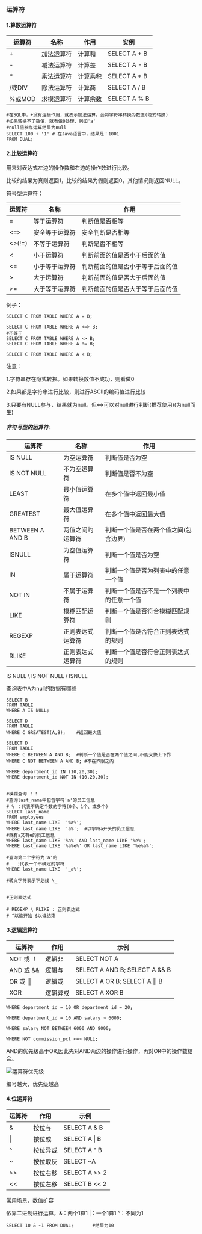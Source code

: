 ### 运算符

#### 1.算数运算符

| 运算符 | 名称       | 作用     | 实例         |
| ------ | ---------- | -------- | ------------ |
| +      | 加法运算符 | 计算和   | SELECT A + B |
| -      | 减法运算符 | 计算差   | SELECT A - B |
| *      | 乘法运算符 | 计算乘积 | SELECT A * B |
| /或DIV | 除法运算符 | 计算商   | SELECT A / B |
| %或MOD | 求模运算符 | 计算余数 | SELECT A % B |



```mysql
#在SQL中，+没有连接作用，就表示加法运算。会将字符串转换为数值(隐式转换)
#如果转换不了数值，就看做0处理，例如'a'
#null值参与运算结果为null
SELECT 100 + '1' # 在Java语言中，结果是：1001
FROM DUAL;
```



#### 2.比较运算符

用来对表达式左边的操作数和右边的操作数进行比较。

比较的结果为真则返回1，比较的结果为假则返回0，其他情况则返回NULL。

符号型运算符：

| 运算符  | 名称           | 作用                             |
| ------- | -------------- | -------------------------------- |
| =       | 等于运算符     | 判断值是否相等                   |
| <**=**> | 安全等于运算符 | 安全判断是否相等                 |
| <>(!=)  | 不等于运算符   | 判断是否不相等                   |
| <       | 小于运算符     | 判断前面的值是否小于后面的值     |
| <=      | 小于等于运算符 | 判断前面的值是否小于等于后面的值 |
| >       | 大于运算符     | 判断前面的值是否大于后面的值     |
| >=      | 大于等于运算符 | 判断前面的值是否大于等于后面的值 |

例子：

```mysql
SELECT C FROM TABLE WHERE A = B;

SELECT C FROM TABLE WHERE A <=> B;
#不等于
SELECT C FROM TABLE WHERE A <> B;
SELECT C FROM TABLE WHERE A != B;

SELECT C FROM TABLE WHERE A < B;
```

注意：

1.字符串存在隐式转换。如果转换数值不成功，则看做0

2.如果都是字符串进行比较，则进行ASCII的编码值进行比较

3.只要有NULL参与，结果就为null。但<=>可以对null进行判断(推荐使用)(为null而生)







##### 非符号型的运算符:

| 运算符          | 名称             | 作用                                     |
| --------------- | ---------------- | ---------------------------------------- |
| IS NULL         | 为空运算符       | 判断值是否为空                           |
| IS NOT NULL     | 不为空运算符     | 判断值是否不为空                         |
| LEAST           | 最小值运算符     | 在多个值中返回最小值                     |
| GREATEST        | 最大值运算符     | 在多个值中返回最大值                     |
| BETWEEN A AND B | 两值之间的运算符 | 判断一个值是否在两个值之间(包含边界)     |
| ISNULL          | 为空值运算符     | 判断一个值是否为空                       |
| IN              | 属于运算符       | 判断一个值是否为列表中的任意一个值       |
| NOT IN          | 不属于运算符     | 判断一个值是否不是一个列表中的任意一个值 |
| LIKE            | 模糊匹配运算符   | 判断一个值是否符合模糊匹配规则           |
| REGEXP          | 正则表达式运算符 | 判断一个值是否符合正则表达式的规则       |
| RLIKE           | 正则表达式运算符 | 判断一个值是否符合正则表达式的规则       |



IS NULL \ IS NOT NULL \ ISNULL

查询表中A为null的数据有哪些



```mysql
SELECT B 
FROM TABLE
WHERE A IS NULL;

SELECT D
FROM TABLE
WHERE C GREATEST(A,B);    #返回最大值

SELECT D
FROM TABLE
WHERE C BETWEEN A AND B;  #判断一个值是否在两个值之间,不能交换上下界
WHERE C NOT BETWEEN A AND B; #不在界限之内

WHERE department_id IN (10,20,30);
WHERE department_id NOT IN (10,20,30);


#模糊查询 ！！
#查询last_name中包含字符'a'的员工信息
# % ：代表不确定个数的字符(0个、1个、或多个)
SELECT last_name
FROM employees
WHERE last_name LIKE  '%a%';
WHERE last_name LIKE  'a%';  #以字符a开头的员工信息
#既有a又有e的员工信息
WHERE last_name LIKE '%a%' AND last_name LIKE '%e%';
WHERE last_name LIKE '%a%e%' OR last_name LIKE '%e%a%';

#查询第二个字符为'a'的
# _ :代表一个不确定的字符
WHERE last_name LIKE  '_a%';

#转义字符表示下划线 \_


#正则表达式

# REGEXP \ RLIKE : 正则表达式
# ^以谁开始 $以谁结束 
```



#### 3.逻辑运算符

| 运算符     | 作用     | 示例                           |
| ---------- | -------- | ------------------------------ |
| NOT 或 ！  | 逻辑非   | SELECT NOT A                   |
| AND 或 &&  | 逻辑与   | SELECT A AND B; SELECT A && B  |
| OR 或 \|\| | 逻辑或   | SELECT A OR B; SELECT A \|\| B |
| XOR        | 逻辑异或 | SELECT A XOR B                 |

```mysql
WHERE department_id = 10 OR department_id = 20;

WHERE department_id = 10 AND salary > 6000;

WHERE salary NOT BETWEEN 6000 AND 8000;

WHERE NOT commission_pct <=> NULL;
```

AND的优先级高于OR,因此先对AND两边的操作进行操作，再对OR中的操作数结合。



![运算符优先级](C:\Users\Administrator\Desktop\学习\JavaWeb\数据库\数据库基础\2.SELECT使用\图片\运算符优先级.png)

编号越大，优先级越高 



#### 4.位运算符

| 运算符 | 作用     | 示例          |
| ------ | -------- | ------------- |
| &      | 按位与   | SELECT A & B  |
| \|     | 按位或   | SELECT A \| B |
| ^      | 按位异或 | SELECT A ^ B  |
| ~      | 按位取反 | SELECT ~A     |
| >>     | 按位右移 | SELECT A >> 2 |
| <<     | 按位左移 | SELECT B << 2 |

常用场景，数值扩容

依靠二进制进行运算，&：两个1算1  |：一个1算1  ^：不同为1



```mysql
SELECT 10 & ~1 FROM DUAL;		#结果为10
```

